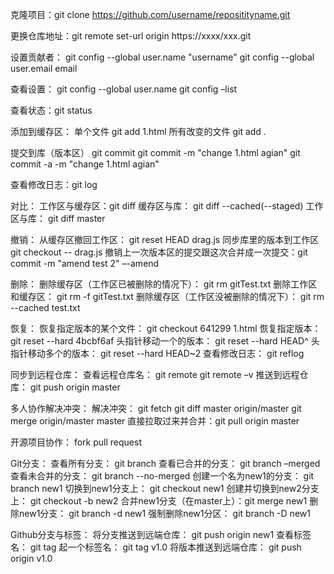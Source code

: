 克隆项目：git clone https://github.com/username/repositityname.git

更换仓库地址：git remote set-url origin https://xxxx/xxx.git

设置贡献者：
git config --global user.name "username"
git config --global user.email email

查看设置：
git config --global user.name
git config –list

查看状态：git status

添加到缓存区：
单个文件  		git add 1.html
所有改变的文件	git add .

提交到库（版本区）
git commit
git commit -m "change 1.html agian"
git commit -a -m "change 1.html agian"

查看修改日志：git log

对比：
工作区与缓存区：git diff
缓存区与库：	git diff --cached(--staged)
工作区与库：	git diff master

撤销：
从缓存区撤回工作区：	git reset HEAD drag.js
同步库里的版本到工作区	git checkout -- drag.js
撤销上一次版本区的提交跟这次合并成一次提交：git commit -m "amend test 2" –-amend



删除：
删除缓存区（工作区已被删除的情况下）：	git rm gitTest.txt
删除工作区和缓存区：					git rm -f gitTest.txt
删除缓存区（工作区没被删除的情况下）：	git rm --cached test.txt

恢复：
恢复指定版本的某个文件：	git checkout 641299 1.html
恢复指定版本：				git reset --hard 4bcbf6af
头指针移动一个的版本：		git reset --hard HEAD^
头指针移动多个的版本：		git reset --hard HEAD~2
查看修改日志：				git reflog


同步到远程仓库：
查看远程仓库名：	git remote
git remote –v
推送到远程仓库：	git push origin master


多人协作解决冲突：
解决冲突：	git fetch
git diff master origin/master
git merge origin/master master
直接拉取过来并合并：git pull origin master

开源项目协作：
fork
pull request

Git分支：
查看所有分支：				git branch
查看已合并的分支：			git branch –merged
查看未合并的分支：			git branch --no-merged
创建一个名为new1的分支：	git branch new1
切换到new1分支上：			git checkout new1
创建并切换到new2分支上：	git checkout -b new2
合并new1分支（在master上）：git merge new1
删除new1分支：				git branch -d new1
强制删除new1分区：			git branch -D new1

Github分支与标签：
将分支推送到远端仓库：	git push origin new1
查看标签名：			git tag
起一个标签名：			git tag v1.0
将版本推送到远端仓库：	git push origin v1.0
